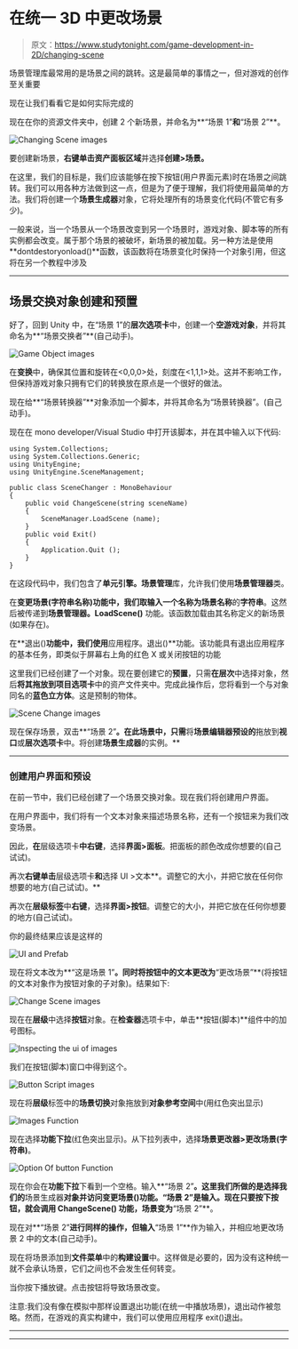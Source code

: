 # 在统一 3D 中更改场景

> 原文：<https://www.studytonight.com/game-development-in-2D/changing-scene>

场景管理库最常用的是场景之间的跳转。这是最简单的事情之一，但对游戏的创作至关重要

现在让我们看看它是如何实际完成的

现在在你的资源文件夹中，创建 2 个新场景，并命名为**“场景 1”**和**“场景 2”**。

![Changing Scene images](../Images/bbb6205f72383e124a6a1595c5a7491c.png)

要创建新场景，**右键单击资产面板区域**并选择**创建>场景。**

在这里，我们的目标是，我们应该能够在按下按钮(用户界面元素)时在场景之间跳转。我们可以用各种方法做到这一点，但是为了便于理解，我们将使用最简单的方法。我们将创建一个**场景生成器**对象，它将处理所有的场景变化代码(不管它有多少)。

一般来说，当一个场景从一个场景改变到另一个场景时，游戏对象、脚本等的所有实例都会改变。属于那个场景的被破坏，新场景的被加载。另一种方法是使用**dontdestoryonload()**函数，该函数将在场景变化时保持一个对象引用，但这将在另一个教程中涉及

* * *

## 场景交换对象创建和预置

好了，回到 Unity 中，在“场景 1”的**层次选项卡**中，创建一个**空游戏对象**，并将其命名为**“场景交换者”**(自己动手)。

![Game Object images](../Images/41d62acb58feedb9abb94895d3bf0826.png)

在**变换**中，确保其位置和旋转在<0,0,0>处，刻度在<1,1,1>处。这并不影响工作，但保持游戏对象只拥有它们的转换放在原点是一个很好的做法。

现在给**“场景转换器”**对象添加一个脚本，并将其命名为“场景转换器”。(自己动手)。

现在在 mono developer/Visual Studio 中打开该脚本，并在其中输入以下代码:

```
using System.Collections;
using System.Collections.Generic;
using UnityEngine;
using UnityEngine.SceneManagement;

public class SceneChanger : MonoBehaviour
{
	public void ChangeScene(string sceneName)
	{
		SceneManager.LoadScene (name);
	}
	public void Exit()
	{
		Application.Quit ();
	}
}
```

在这段代码中，我们包含了**单元引擎。场景管理**库，允许我们使用**场景管理器**类。

在**变更场景(字符串名称)**功能中，我们取输入一个名称为**场景名称**的**字符串**。这然后被传递到**场景管理器。LoadScene()** 功能。该函数加载由其名称定义的新场景(如果存在)。

在**退出()**功能中，我们使用**应用程序。退出()**功能。该功能具有退出应用程序的基本任务，即类似于屏幕右上角的红色 X 或关闭按钮的功能

这里我们已经创建了一个对象。现在要创建它的**预置**，只需**在层次**中选择对象，然后**将其拖放到项目选项卡**中的资产文件夹中。完成此操作后，您将看到一个与对象同名的**蓝色立方体**。这是预制的物体。

![Scene Change images](../Images/9fc8b3cb20c860da6ad3b40896378aeb.png)

现在保存场景，双击**“场景 2”**。在此场景中，只需**将**场景编辑器预设的**拖放到**视口**或**层次选项卡**中。将创建**场景生成器**的实例。**

* * *

### 创建用户界面和预设

在前一节中，我们已经创建了一个场景交换对象。现在我们将创建用户界面。

在用户界面中，我们将有一个文本对象来描述场景名称，还有一个按钮来为我们改变场景。

因此，**在**层级选项卡**中右键**，选择**界面>面板**。把面板的颜色改成你想要的(自己试试)。

再次**右键单击**层级选项卡**和**选择 UI >文本**。调整它的大小，并把它放在任何你想要的地方(自己试试)。**

再次在**层级标签**中**右键**，选择**界面>按钮**。调整它的大小，并把它放在任何你想要的地方(自己试试)。

你的最终结果应该是这样的

![UI and Prefab](../Images/5dc5c73c1505a9e8ccbebb766e072c53.png)

现在将文本改为**“这是场景 1”**。同时将按钮中的文本更改为**“更改场景”**(将按钮的文本对象作为按钮对象的子对象)。结果如下:

![Change Scene images](../Images/6dbca7e796ca710f493234bfc91a636b.png)

现在在**层级**中选择**按钮**对象。在**检查器**选项卡中，单击**按钮(脚本)**组件中的加号图标。

![Inspecting the ui of images](../Images/bfc5c4ff6bf800ecafbf1717c856d4a7.png)

我们在按钮(脚本)窗口中得到这个。

![Button Script images](../Images/795c5520a0fedd9ec7287768631e09f2.png)

现在将**层级**标签中的**场景切换**对象拖放到**对象参考空间**中(用红色突出显示)

![Images Function](../Images/018778b84929fbc2b45496ade5665282.png)

现在选择**功能下拉**(红色突出显示)。从下拉列表中，选择**场景更改器>更改场景(字符串)**。

![Option Of button Function](../Images/1759b395c5c657daba5901344dddd8f4.png)

现在你会在**功能下拉**下看到一个空格。输入**“场景 2”**。这里我们所做的是选择我们的**场景生成器**对象并访问变更场景()功能。“场景 2”是输入。现在只要按下按钮，就会调用 **ChangeScene()** 功能，场景变为**“场景 2”**。

现在对**“场景 2”**进行同样的操作，但输入**“场景 1”**作为输入，并相应地更改场景 2 中的文本(自己动手)。

现在将场景添加到**文件菜单**中的**构建设置**中。这样做是必要的，因为没有这种统一就不会承认场景，它们之间也不会发生任何转变。

当你按下播放键。点击按钮将导致场景改变。

注意:我们没有像在模拟中那样设置退出功能(在统一中播放场景)，退出动作被忽略。然而，在游戏的真实构建中，我们可以使用应用程序 exit()退出。

* * *

* * *